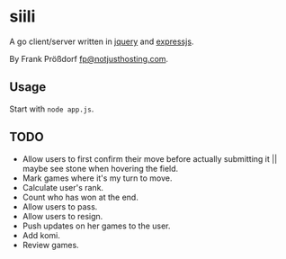 # siili

A go client/server written in [jquery](http://jquery.com) and [expressjs](http://expressjs.com/).

By Frank Prößdorf <fp@notjusthosting.com>.


## Usage

Start with `node app.js`.


## TODO

* Allow users to first confirm their move before actually submitting it || maybe see stone when hovering the field.
* Mark games where it's my turn to move.
* Calculate user's rank.
* Count who has won at the end.
* Allow users to pass.
* Allow users to resign.
* Push updates on her games to the user.
* Add komi.
* Review games.